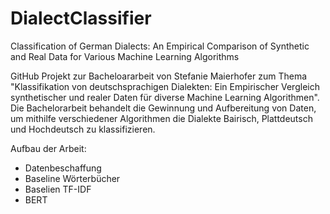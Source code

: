 # DialectClassifier
Classification of German Dialects: An Empirical Comparison of Synthetic and Real Data for Various Machine Learning Algorithms

GitHub Projekt zur Bacheloararbeit von Stefanie Maierhofer zum Thema "Klassifikation von deutschsprachigen Dialekten: Ein Empirischer Vergleich synthetischer und realer Daten für diverse Machine Learning Algorithmen". Die Bachelorarbeit behandelt die Gewinnung und Aufbereitung von Daten, um mithilfe verschiedener Algorithmen die Dialekte Bairisch, Plattdeutsch und Hochdeutsch zu klassifizieren.

Aufbau der Arbeit:
- Datenbeschaffung
- Baseline Wörterbücher
- Baselien TF-IDF
- BERT
